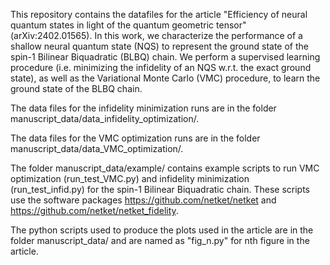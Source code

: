This repository contains the datafiles for the article "Efficiency of neural quantum states in light of the quantum geometric tensor" (arXiv:2402.01565). In this work, we characterize the performance of a shallow neural quantum state (NQS) to represent the ground state of the spin-1 Bilinear Biquadratic (BLBQ) chain. We perform a supervised learning procedure (i.e. minimizing the infidelity of an NQS w.r.t. the exact ground state), as well as the Variational Monte Carlo (VMC) procedure, to learn the ground state of the BLBQ chain. 

The data files for the infidelity minimization runs are in the folder manuscript_data/data_infidelity_optimization/.

The data files for the VMC optimization runs are in the folder manuscript_data/data_VMC_optimization/.

The folder manuscript_data/example/ contains example scripts to run VMC optimization (run_test_VMC.py) and infidelity minimization (run_test_infid.py) for the spin-1 Bilinear Biquadratic chain. These scripts use the software packages https://github.com/netket/netket and https://github.com/netket/netket_fidelity.

The python scripts used to produce the plots used in the article are in the folder manuscript_data/ and are named as "fig_n.py" for nth figure in the article. 
